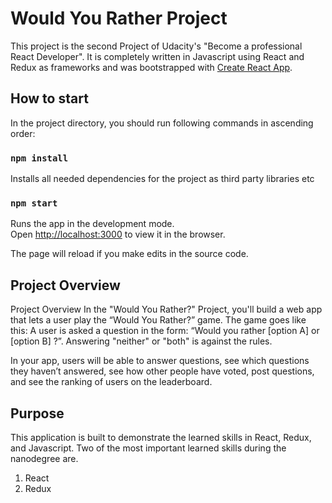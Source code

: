 # Would You Rather Project


This project is the second Project of Udacity's "Become a professional React Developer". It is completely 
written in Javascript using React and Redux as frameworks and was bootstrapped with [Create React App](https://github.com/facebook/create-react-app).

## How to start

In the project directory, you should run following commands in ascending order:

### `npm install`

Installs all needed dependencies for the project as third party libraries etc

### `npm start`

Runs the app in the development mode.<br />
Open [http://localhost:3000](http://localhost:3000) to view it in the browser.

The page will reload if you make edits in the source code.<br />


## Project Overview


Project Overview
In the "Would You Rather?" Project, you'll build a web app that lets a user play the “Would You Rather?” game. The game goes like this: A user is asked a question in the form: “Would you rather [option A] or [option B] ?”. Answering "neither" or "both" is against the rules.

In your app, users will be able to answer questions, see which questions they haven’t answered, see how other people have voted, post questions, and see the ranking of users on the leaderboard.


## Purpose

This application is built to demonstrate the learned skills in React, Redux, and Javascript. Two of the most important learned skills during the nanodegree are.

1. React
2. Redux




